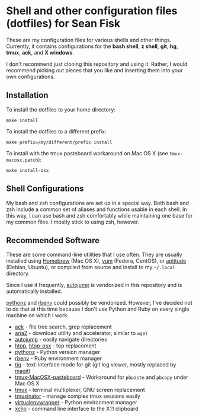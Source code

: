 Shell and other configuration files (dotfiles) for Sean Fisk
============================================================

These are my configuration files for various shells and other things. Currently, it contains configurations for the **bash shell**, **z shell**, **git**, **hg**, **tmux**, **ack**, and **X windows**.

I don't recommend just cloning this repository and using it. Rather, I would recommend picking out pieces that you like and inserting them into your own configurations.

Installation
------------

To install the dotfiles to your home directory:

    make install

To install the dotfiles to a different prefix:

    make prefix=/my/different/prefix install

To install with the tmux pasteboard workaround on Mac OS X (see `tmux-macosx.patch`):

    make install-osx

Shell Configurations
--------------------

My bash and zsh configurations are set up in a special way. Both bash and zsh include a common set of aliases and functions usable in each shell. In this way, I can use bash and zsh comfortably while maintaining one base for my common files. I mostly stick to using zsh, however.

Recommended Software
--------------------

These are some command-line utilities that I use often. They are usually installed using [Homebrew][homebrew] (Mac OS X), [yum][yum] (Fedora, CentOS), or [aptitude][aptitude] (Debian, Ubuntu), or compiled from source and install to my `~/.local` directory.

Since I use it frequently, [autojump][autojump] is vendorized in this repository and is automatically installed.

[pythonz][pythonz] and [rbenv][rbenv] could possibly be vendorized. However, I've decided not to do that at this time because I don't use Python and Ruby on every single machine on which I work.

* [ack][ack] - file tree search, grep replacement
* [aria2][aria2] - download utility and accelerator, similar to `wget`
* [autojump][autojump] - easily navigate directories
* [htop][htop], [htop-osx][htop-osx] - top replacement
* [pythonz][pythonz] - Python version manager
* [rbenv][rbenv] - Ruby environment manager
* [tig][tig] - text-interface mode for git (git log viewer, mostly replaced by [magit](https://github.com/magit/magit))
* [tmux-MacOSX-pasteboard][tmux-osx-pasteboard] - Workaround for `pbpaste` and `pbcopy` under Mac OS X
* [tmux][tmux] - terminal multiplexer, GNU screen replacement
* [tmuxinator][tmuxinator] - manage complex tmux sessions easily
* [virtualenvwrapper][virtualenvwrapper] - Python environment manager
* [xclip][xclip] - command line interface to the X11 clipboard

[ack]: http://betterthangrep.com/
[aptitude]: http://wiki.debian.org/Aptitude
[aria2]: http://aria2.sourceforge.net/
[autojump]: https://github.com/joelthelion/autojump
[homebrew]: https://github.com/mxcl/homebrew
[htop-osx]: https://github.com/cynthia/htop-osx
[htop]: http://htop.sourceforge.net/
[pythonz]: https://github.com/saghul/pythonz
[rbenv]: https://github.com/sstephenson/rbenv
[tig]: http://jonas.nitro.dk/tig/
[tmux-osx-pasteboard]: https://github.com/ChrisJohnsen/tmux-MacOSX-pasteboard
[tmux]: http://tmux.sourceforge.net/
[tmuxinator]: https://github.com/aziz/tmuxinator
[virtualenvwrapper]: https://bitbucket.org/dhellmann/virtualenvwrapper
[xclip]: http://sourceforge.net/projects/xclip/
[yum]: http://yum.baseurl.org/
